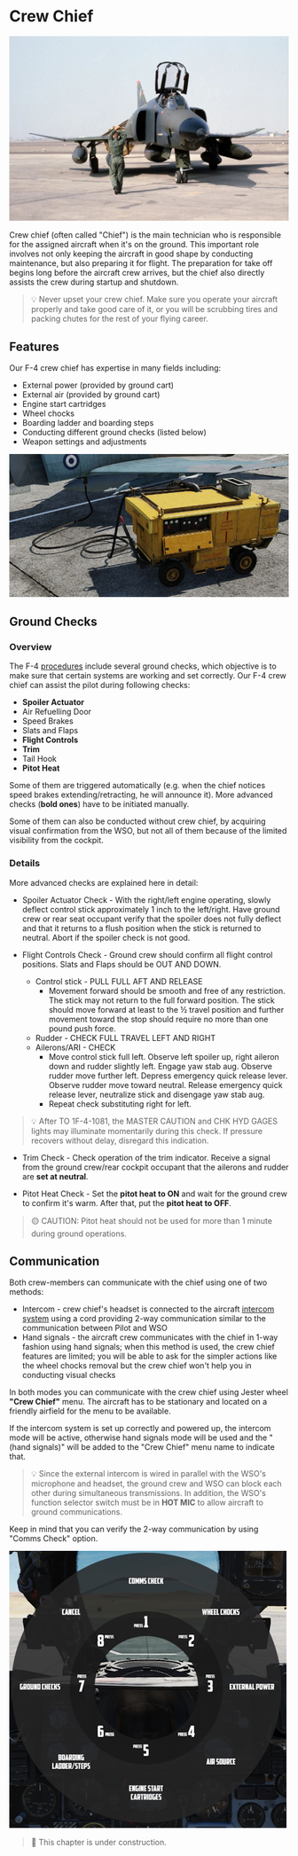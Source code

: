 # Crew Chief

![crew chief](../img/crew_chief.jpg)
<!-- https://nara.getarchive.net/media/ -->
<!-- https://nara.getarchive.net/media/
maj-strangler-an-f-4-phantom-ii-aircraft-pilot-speaks-to-his-crew-chief-about-05dea4 -->

Crew chief (often called "Chief") is the main technician
who is responsible for the assigned aircraft when it's on the ground.
This important role involves not only keeping the aircraft in good shape
by conducting maintenance, but also preparing it for flight.
The preparation for take off begins long before the aircraft crew arrives,
but the chief also directly assists the crew during startup and shutdown.

> 💡 Never upset your crew chief. Make sure you operate your aircraft
> properly and take good care of it, or you will be scrubbing tires
> and packing chutes for the rest of your flying career.

## Features

Our F-4 crew chief has expertise in many fields including:

* External power (provided by ground cart)
* External air (provided by ground cart)
* Engine start cartridges
* Wheel chocks
* Boarding ladder and boarding steps
* Conducting different ground checks (listed below)
* Weapon settings and adjustments

![Ground Cart](../img/ground_cart_connected.jpg)

## Ground Checks

### Overview

The F-4 [procedures](../procedures/overview.md) include several ground checks, which objective is to
make sure that certain systems are working and set correctly.
Our F-4 crew chief can assist the pilot during following checks:

* **Spoiler Actuator**
* Air Refuelling Door
* Speed Brakes
* Slats and Flaps
* **Flight Controls**
* **Trim**
* Tail Hook
* **Pitot Heat**

Some of them are triggered automatically
(e.g. when the chief notices speed brakes extending/retracting, he will announce it).
More advanced checks (**bold ones**) have to be initiated manually.

Some of them can also be conducted without crew chief, by acquiring visual confirmation from the WSO,
but not all of them because of the limited visibility from the cockpit.

### Details

More advanced checks are explained here in detail:

* Spoiler Actuator Check - With the right/left engine operating, slowly deflect
control stick approximately 1 inch to the left/right.
Have ground crew or rear seat occupant verify
that the spoiler does not fully deflect and that it
returns to a flush position when the stick is
returned to neutral. Abort if the spoiler check is
not good.

* Flight Controls Check -
Ground crew should confirm all flight control
positions. Slats and Flaps should be OUT AND DOWN.

  * Control stick - PULL FULL AFT AND RELEASE
    * Movement forward should be smooth and free
    of any restriction. The stick may not return to
    the full forward position. The stick should move
    forward at least to the ½ travel position and
    further movement toward the stop should
    require no more than one pound push force.
  * Rudder - CHECK FULL TRAVEL LEFT AND RIGHT
  * Ailerons/ARI - CHECK
    * Move control stick full left. Observe left spoiler
    up, right aileron down and rudder slightly left.
    Engage yaw stab aug. Observe rudder move
    further left. Depress emergency quick release
    lever. Observe rudder move toward neutral.
    Release emergency quick release lever,
    neutralize stick and disengage yaw stab aug.
    * Repeat check substituting right for left.

> 💡 After TO 1F-4-1081, the MASTER
> CAUTION and CHK HYD GAGES lights may
> illuminate momentarily during this check. If
> pressure recovers without delay, disregard this
> indication.

* Trim Check - Check operation of the trim
indicator. Receive a signal from the ground
crew/rear cockpit occupant that the ailerons and
rudder are **set at neutral**.

* Pitot Heat Check - Set the **pitot heat to ON** and wait for the ground crew to confirm it's warm.
After that, put the **pitot heat to OFF**.

> 🟡 CAUTION: Pitot heat should not be used for more than 1
> minute during ground operations.

## Communication

Both crew-members can communicate with the chief using one of two methods:

* Intercom - crew chief's headset is connected to the aircraft [intercom system](../systems/nav_com/intercom.md)
using a cord providing 2-way communication similar to the communication between Pilot and WSO
* Hand signals - the aircraft crew communicates with the chief in 1-way fashion using hand signals;
when this method is used, the crew chief features are limited;
you will be able to ask for the simpler actions like the wheel chocks removal
but the crew chief won't help you in conducting visual checks

In both modes you can communicate with the crew chief using Jester wheel **"Crew Chief"** menu.
The aircraft has to be stationary and located on a friendly airfield for the menu to be available.

If the intercom system is set up correctly and powered up, the intercom mode will be active,
otherwise hand signals mode will be used and
the "(hand signals)" will be added to the "Crew Chief" menu name to indicate that.

> 💡 Since the external intercom is wired in parallel with the WSO's microphone and headset,
> the ground crew and WSO can block each other during simultaneous transmissions.
> In addition, the WSO's function selector switch must be in **HOT MIC** to allow
> aircraft to ground communications.

Keep in mind that you can verify the 2-way communication
by using "Comms Check" option.

![crew chief menu](../img/crew_chief_menu.jpg)
<!-- ![crew chief menu (hand signals)](../img/crew_chief_menu_hand_signals.jpg) -->

> 🚧 This chapter is under construction.
